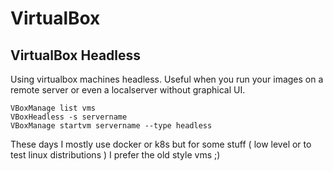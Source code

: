# VirtualBox 

## VirtualBox Headless

Using virtualbox machines headless. Useful when you run your 
images on a remote server or even a localserver without graphical UI.

```shell
VBoxManage list vms 
VBoxHeadless -s servername 
VBoxManage startvm servername --type headless
```

These days I mostly use docker or k8s but for some stuff ( low level or 
to test linux distributions ) I prefer the old style vms ;)
